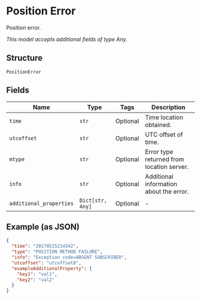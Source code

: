 
# Position Error

Position error.

*This model accepts additional fields of type Any.*

## Structure

`PositionError`

## Fields

| Name | Type | Tags | Description |
|  --- | --- | --- | --- |
| `time` | `str` | Optional | Time location obtained. |
| `utcoffset` | `str` | Optional | UTC offset of time. |
| `mtype` | `str` | Optional | Error type returned from location server. |
| `info` | `str` | Optional | Additional information about the error. |
| `additional_properties` | `Dict[str, Any]` | Optional | - |

## Example (as JSON)

```json
{
  "time": "20170525214342",
  "type": "POSITION METHOD FAILURE",
  "info": "Exception code=ABSENT SUBSCRIBER",
  "utcoffset": "utcoffset0",
  "exampleAdditionalProperty": {
    "key1": "val1",
    "key2": "val2"
  }
}
```

